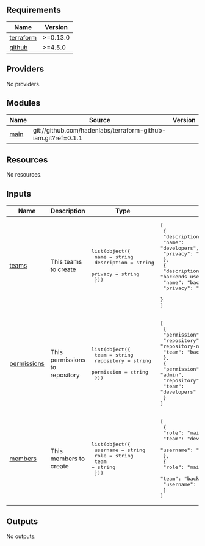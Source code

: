 <!-- BEGIN_TF_DOCS -->
## Requirements

| Name | Version |
|------|---------|
| <a name="requirement_terraform"></a> [terraform](#requirement\_terraform) | >=0.13.0 |
| <a name="requirement_github"></a> [github](#requirement\_github) | >=4.5.0 |

## Providers

No providers.

## Modules

| Name | Source | Version |
|------|--------|---------|
| <a name="module_main"></a> [main](#module\_main) | git://github.com/hadenlabs/terraform-github-iam.git?ref=0.1.1 |  |

## Resources

No resources.

## Inputs

| Name | Description | Type | Default | Required |
|------|-------------|------|---------|:--------:|
| <a name="input_teams"></a> [teams](#input\_teams) | This teams to create | <pre>list(object({<br>    name        = string<br>    description = string<br>    privacy     = string<br>  }))</pre> | <pre>[<br>  {<br>    "description": "Developers user",<br>    "name": "developers",<br>    "privacy": "closed"<br>  },<br>  {<br>    "description": "backends user",<br>    "name": "backend",<br>    "privacy": "closed"<br>  }<br>]</pre> | no |
| <a name="input_permissions"></a> [permissions](#input\_permissions) | This permissions to repository | <pre>list(object({<br>    team       = string<br>    repository = string<br>    permission = string<br>  }))</pre> | <pre>[<br>  {<br>    "permission": "admin",<br>    "repository": "repository-name",<br>    "team": "backend"<br>  },<br>  {<br>    "permission": "admin",<br>    "repository": "repository-name",<br>    "team": "developers"<br>  }<br>]</pre> | no |
| <a name="input_members"></a> [members](#input\_members) | This members to create | <pre>list(object({<br>    username = string<br>    role     = string<br>    team     = string<br>  }))</pre> | <pre>[<br>  {<br>    "role": "maintainer",<br>    "team": "developers",<br>    "username": "luismayta"<br>  },<br>  {<br>    "role": "maintainer",<br>    "team": "backend",<br>    "username": "luismayta"<br>  }<br>]</pre> | no |

## Outputs

No outputs.
<!-- END_TF_DOCS -->